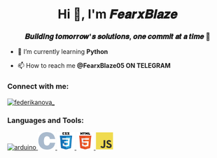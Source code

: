   <h1 align="center">Hi 👋, I'm 𝑭𝒆𝒂𝒓𝒙𝑩𝒍𝒂𝒛𝒆</h1>
<h3 align="center">𝑩𝒖𝒊𝒍𝒅𝒊𝒏𝒈 𝒕𝒐𝒎𝒐𝒓𝒓𝒐𝒘'𝒔 𝒔𝒐𝒍𝒖𝒕𝒊𝒐𝒏𝒔, 𝒐𝒏𝒆 𝒄𝒐𝒎𝒎𝒊𝒕 𝒂𝒕 𝒂 𝒕𝒊𝒎𝒆 🔧</h3>

- 🌱 I’m currently learning **Python**

- 📫 How to reach me **@FearxBlaze05 ON TELEGRAM**

<h3 align="left">Connect with me:</h3>
<p align="left">
<a href="https://instagram.com/federikanova_" target="blank"><img align="center" src="https://raw.githubusercontent.com/rahuldkjain/github-profile-readme-generator/master/src/images/icons/Social/instagram.svg" alt="federikanova_" height="30" width="40" /></a>
</p>

<h3 align="left">Languages and Tools:</h3>
<p align="left"> <a href="https://www.arduino.cc/" target="_blank" rel="noreferrer"> <img src="https://cdn.worldvectorlogo.com/logos/arduino-1.svg" alt="arduino" width="40" height="40"/> </a> <a href="https://www.cprogramming.com/" target="_blank" rel="noreferrer"> <img src="https://raw.githubusercontent.com/devicons/devicon/master/icons/c/c-original.svg" alt="c" width="40" height="40"/> </a> <a href="https://www.w3schools.com/css/" target="_blank" rel="noreferrer"> <img src="https://raw.githubusercontent.com/devicons/devicon/master/icons/css3/css3-original-wordmark.svg" alt="css3" width="40" height="40"/> </a> <a href="https://www.w3.org/html/" target="_blank" rel="noreferrer"> <img src="https://raw.githubusercontent.com/devicons/devicon/master/icons/html5/html5-original-wordmark.svg" alt="html5" width="40" height="40"/> </a> <a href="https://developer.mozilla.org/en-US/docs/Web/JavaScript" target="_blank" rel="noreferrer"> <img src="https://raw.githubusercontent.com/devicons/devicon/master/icons/javascript/javascript-original.svg" alt="javascript" width="40" height="40"/> </a> </p>
